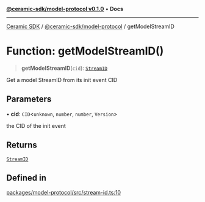 [**@ceramic-sdk/model-protocol v0.1.0**](../README.md) • **Docs**

***

[Ceramic SDK](../../../README.md) / [@ceramic-sdk/model-protocol](../README.md) / getModelStreamID

# Function: getModelStreamID()

> **getModelStreamID**(`cid`): [`StreamID`](../../identifiers/classes/StreamID.md)

Get a model StreamID from its init event CID

## Parameters

• **cid**: `CID`\<`unknown`, `number`, `number`, `Version`\>

the CID of the init event

## Returns

[`StreamID`](../../identifiers/classes/StreamID.md)

## Defined in

[packages/model-protocol/src/stream-id.ts:10](https://github.com/ceramicstudio/ceramic-sdk/blob/a220cbca7950f690af7f3d03a0023681bb9f5426/packages/model-protocol/src/stream-id.ts#L10)

